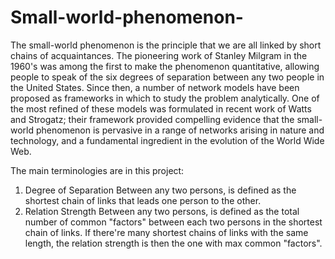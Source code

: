 # Small-world-phenomenon-
The small-world phenomenon is the principle that we are all linked by short chains of acquaintances. The pioneering work of Stanley Milgram in the 1960's was among the first to make the phenomenon quantitative, allowing people to speak of the six degrees of separation between any two people in the United States. Since then, a number of network models have been proposed as frameworks in which to study the problem analytically. One of the most refined of these models was formulated in recent work of Watts and Strogatz; their framework provided compelling evidence that the small-world phenomenon is pervasive in a range of networks arising in nature and technology, and a fundamental ingredient in the evolution of the World Wide Web.

The main terminologies are in this project:
1.	Degree of Separation
Between any two persons, is defined as the shortest chain of links that leads one person to the other.
2.	Relation Strength
Between any two persons, is defined as the total number of common "factors" between each two persons in the shortest chain of links. If there're many shortest chains of links with the same length, the relation strength is then the one with max common "factors".
